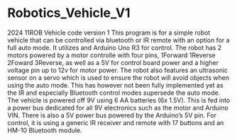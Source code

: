 # Robotics_Vehicle_V1
2024 11ROB Vehicle code version 1
This program is for a simple robot vehicle that can be controlled via bluetooth or IR remote with an option for a full auto mode. 
It utilizes and Arduino Uno R3 for control. The robot has 2 motors powered by a motor controlle with four pins, 1Forward 1Reverse 2Foward 3Reverse, as well as a 5V for control board power and a higher voltage pin up to 12v for motor power.
The robot also features an ultrasonic sensor on a servo which is used to ensure the robot will avoid objects when using the auto mode. This has however not been fully implemented yet as the IR and especially Bluetooth control modes supersede the auto mode.
The vehicle is powered off 9V using 6 AA batteries (6x 1.5V). This is fed into a power bus dedicated for all 9V electronics such as the motor and Arduino VIN. There is also a 5V power bus powered by the Arduino’s 5V pin.
For control, it is using a generic IR receiver and remote with 17 buttons and an HM-10 Bluetooth module. 